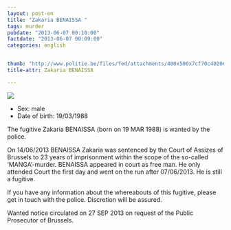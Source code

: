 ```yaml
---
layout: post-en
title: "Zakaria BENAISSA "
tags: murder
pubdate: "2013-06-07 00:10:00"
factdate: "2013-06-07 00:09:00"
categories: english


thumb: "http://www.politie.be/files/fed/attachments/400x500x7cf70c402063505b6f65f21e8ba9ac9c_thumb.jpg.pagespeed.ic.ISbL5-sfev.jpg"
title-attr: Zakaria BENAISSA 

---
```


<div class="row">

  <div class="col-xs-12 col-md-4">
         <a class="thumbnail" href="http://www.politie.be/files/fed/attachments/400x500x7cf70c402063505b6f65f21e8ba9ac9c_thumb.jpg.pagespeed.ic.ISbL5-sfev.jpg" title="Zakaria BENAISSA ">
           <img src="http://www.politie.be/files/fed/attachments/400x500x7cf70c402063505b6f65f21e8ba9ac9c_thumb.jpg.pagespeed.ic.ISbL5-sfev.jpg" ></a>
  
  </div>
  <div class="col-xs-12 col-md-8">
 
<ul>
<li>Sex: male</li>
<li>Date of birth: 19/03/1988</li>
</ul> 


<p>The fugitive Zakaria BENAISSA (born on 19 MAR 1988) is wanted by the police.</p>
<p>On 14/06/2013 BENAISSA Zakaria was sentenced by the Court of Assizes of Brussels to 23 years of imprisonment within the scope of the so-called ‘MANGA’-murder.  BENAISSA appeared in court as free man. He only attended Court the first day and went on the run after 07/06/2013. He is still a fugitive.</p>
<p>If you have any information about the whereabouts of this fugitive, please get in touch with the police. Discretion will be assured.</p>
<p>Wanted notice circulated on 27 SEP 2013 on request of the Public Prosecutor of Brussels.
</p>
  
</div>


</div>

